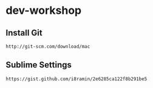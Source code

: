 # dev-workshop

## Install Git
`http://git-scm.com/download/mac`

## Sublime Settings
`https://gist.github.com/i8ramin/2e6285ca122f8b291be5`
